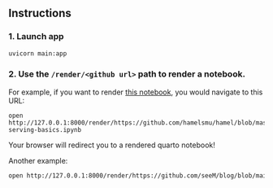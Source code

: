 ## Instructions

### 1. Launch app 

```bash
uvicorn main:app
```

### 2. Use the `/render/<github url>` path to render a notebook.

For example, if you want to render [this notebook](https://github.com/hamelsmu/hamel/blob/master/notes/serving/tfserving/tf-serving-basics.ipynb), you would navigate to this URL:

```
open http://127.0.0.1:8000/render/https://github.com/hamelsmu/hamel/blob/master/notes/serving/tfserving/tf-serving-basics.ipynb
```

Your browser will redirect you to a rendered quarto notebook!

Another example:

```bash
open http://127.0.0.1:8000/render/https://github.com/seeM/blog/blob/main/posts/jupyter-server-a-whirlwind-tour.ipynb
```

